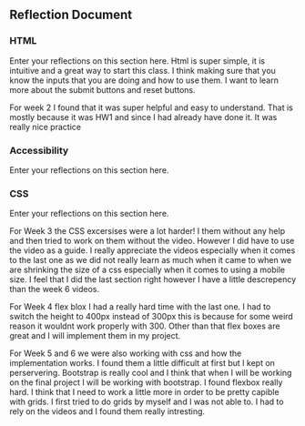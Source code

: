 ## Reflection Document

### HTML

Enter your reflections on this section here.
Html is super simple, it is intuitive and a great
way to start this class. I think making sure that you
know the inputs that you are doing and how to use them. 
I want to learn more about the submit buttons and reset 
buttons.


For week 2 I found that it was super helpful and easy to understand.
That is mostly because it was HW1 and since I had already have done it.
It was really nice practice

### Accessibility

Enter your reflections on this section here.

### CSS

Enter your reflections on this section here.

For Week 3 the CSS excersises were a lot harder! I them without any help and then tried to work on them without the video. However I did have to use the video as a guide. I really appreciate the videos especially when it comes to the last one as we did not really learn as much when it came to when we are shrinking the size of a css especially when it comes to using a mobile size. I feel that I did the last section right however I have a little descrepency than the week 6 videos. 


For Week 4 flex blox I had a really hard time with the last one. I had to switch the height to 400px instead of 300px this is because for some weird reason it wouldnt work properly with 300. Other than that flex boxes are great and I will implement them in my project.

For Week 5 and 6 we were also working with css and how the implementation works. I found them a little difficult at first but I kept on perservering. Bootstrap is really cool and I think that when I will be working on the final project I will be working with bootstrap. I found flexbox really hard. I think that I need to work a little more in order to be pretty capible with grids. I first tried to do grids by myself and I was not able to. I had to rely on the videos and I found them really intresting. 
